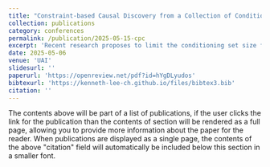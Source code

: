 ```yaml
---
title: "Constraint-based Causal Discovery from a Collection of Conditioning Sets"
collection: publications
category: conferences
permalink: /publication/2025-05-15-cpc
excerpt: 'Recent research proposes to limit the conditioning set size for robust causal discovery. However, the existing algorithms require exhaustive testing of all CI relations with conditioning set sizes up to a certain integer $k$. This becomes problematic in practice when variables with large support are present, as it makes CI tests less reliable due to near-deterministic relationships, thereby violating the faithfulness assumption. To address this issue, we propose a causal discovery algorithm that only uses CI tests where the conditioning sets are restricted to a given set of conditioning sets including the empty set.'
date: 2025-05-06
venue: 'UAI'
slidesurl: ''
paperurl: 'https://openreview.net/pdf?id=hYgDLyudos'
bibtexurl: 'https://kenneth-lee-ch.github.io/files/bibtex3.bib'
citation: ''
---
```

The contents above will be part of a list of publications, if the user clicks the link for the publication than the contents of section will be rendered as a full page, allowing you to provide more information about the paper for the reader. When publications are displayed as a single page, the contents of the above "citation" field will automatically be included below this section in a smaller font.
